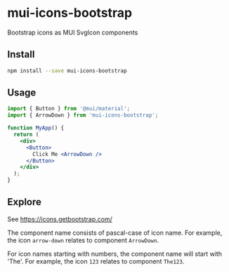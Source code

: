 # mui-icons-bootstrap

Bootstrap icons as MUI SvgIcon components

## Install

```bash
npm install --save mui-icons-bootstrap
```

## Usage

```jsx
import { Button } from '@mui/material';
import { ArrowDown } from 'mui-icons-bootstrap';

function MyApp() {
  return (
    <div>
      <Button>
        Click Me <ArrowDown />
      </Button>
    </div>
  );
}
```

## Explore

See https://icons.getbootstrap.com/

The component name consists of pascal-case of icon name. For example, the icon `arrow-down` relates to component `ArrowDown`.

For icon names starting with numbers, the component name will start with 'The'. For example, the icon `123` relates to component `The123`.

